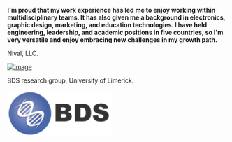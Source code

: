 **I'm proud that my work experience has led me to enjoy working within multidisciplinary teams. It has also given me a background in electronics, graphic design, marketing, and education technologies. I have held engineering, leadership, and academic positions in five countries, so I'm very versatile and enjoy embracing new challenges in my growth path.**



Nival, LLC.

[![image](https://github.com/darian16/darian16/assets/18060324/79368812-01f7-4f34-aa5f-759ff5e4b3e9)](https://github.com/nivalcode)

BDS research group, University of Limerick.

[![image](https://github.com/bdsul/.github/blob/main/profile/bds_logo.png)](https://github.com/bdsul)
